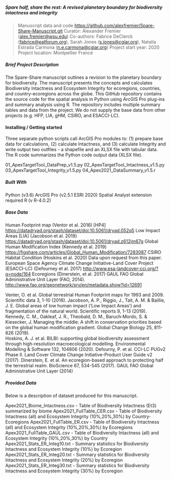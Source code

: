 ##### Spare half, share the rest: A revised planetary boundary for biodiversity intactness and integrity #####
> Manuscript data and code
> https://github.com/alexfremier/Spare-Share-Manuscript.git
> Curator: Alexander Fremier (alex.fremier@wsu.edu)
> Co-authors:  Fabrice DeClerck (fabrice@eatforum.org), Sarah Jones (s.jones@cgiar.org), Natalia Estrada Carmona (n.e.carmona@cgiar.org)
> Project start year: 2020
> Project location:  Montpellier France

##### Brief Project Description #####
The Spare-Share manuscript outlines a revision to the planetary boundary for biodiversity. The manuscript presents the concepts and calculates
Biodiversity Intactness and Ecosystem Integrity for ecoregions, countries, and country-ecoregions across the globe.  This GitHub repository 
contains the source code for the spatial analysis in Python using ArcGIS Pro plug-ins and summary analysis using R. The repository includes 
multiple summary tables and data from the project.  We do not supply the base data from other projects (e.g. HFP, LIA, gHM, CSIRO, and 
ESACCI-LC).   

#### Installing / Getting started #####
Three separate python scripts call ArcGIS Pro modules to: (1) prepare base data for calculations, (2) calculate Intactness, and (3) calculate
Integrity and write output two outfiles - a shapefile and an XLSX file with tabular data.  The R code summarizes the Python code output data
(XLSX file). 

01_ApexTargetTool_DataPrep_v1.5.py
02_ApexTargetTool_Intactness_v1.5.py
03_ApexTargetTool_Integrity_v1.5.py
04_Apex2021_DataSummary_v1.5.r

##### Built With #####
Python (v3.6)
ArcGIS Pro (v2.5.1 ESRI 2020) Spatial Analyst extension required
R (v R-4.0.2)

##### Base Data #####
Human Footprint map (Ventor et al. 2016) [HP4] https://datadryad.org/stash/dataset/doi:10.5061/dryad.052q5 
Low Impact Areas [LIA] (Jacobson et al. 2019) https://datadryad.org/stash/dataset/doi:10.5061/dryad.z612jm67g
Global Human Modification Index (Kennedy et al. 2019) https://figshare.com/articles/Global_Human_Modification/7283087 
CSIRO Habitat Condition (Hoskins et al. 2020)  Data upon request from this paper.
European Space Agency Climate Change Initiative-Land Cover Project (ESACCI-LC) (Defourney et al. 2017) 
     http://www.esa-landcover-cci.org/?q=node/164
Ecoregions	 (Dinerstein, et al. 2017)
GAUL    FAO Global Administrative Unit Layer (FAO, 2014). http://www.fao.org/geonetwork/srv/en/metadata.show?id=12691 

Venter, O. et al. Global terrestrial Human Footprint maps for 1993 and 2009. Scientific data 3, 1-10 (2016).
Jacobson, A. P., Riggio, J., Tait, A. M. & Baillie, J. E. Global areas of low human impact (‘Low Impact Areas’) and 
     fragmentation of the natural world. Scientific reports 9, 1-13 (2019).
Kennedy, C. M., Oakleaf, J. R., Theobald, D. M., Baruch‐Mordo, S. & Kiesecker, J. Managing the middle: A shift in 
      conservation priorities based on the global human modification gradient. Global Change Biology 25, 811-826 (2019).	
Hoskins, A. J. et al. BILBI: supporting global biodiversity assessment through high-resolution macroecological modelling. 
      Environmental Modelling & Software 132, 104806 (2020).
Defourny, P. et al. CCI-LC PUGv2 Phase II. Land Cover Climate Change Initiative-Product User Guide v2 (2017).
Dinerstein, E. et al. An ecoregion-based approach to protecting half the terrestrial realm. BioScience 67, 534-545 (2017).
GAUL FAO Global Administrative Unit Layer (2014)

##### Provided Data #####
Below is a description of dataset produced for this manuscript.

Apex2021_Biome_Intactness.csv - Table of Biodiversity Intactness (Et3) summarized by biome
Apex2021_FullTable_CER.csv - Table of Biodiversity Intactness (all) and Ecosystem Integrity (10%,20%,30%) by Country-Ecoregions
Apex2021_FullTable_ER.csv - Table of Biodiversity Intactness (all) and Ecosystem Integrity (10%,20%,30%) by Ecoregions
Apex2021_FullTable_GAUL.csv - Table of Biodiversity Intactness (all) and Ecosystem Integrity (10%,20%,30%) by Country
Apex2021_Stats_ER_Integ10.txt - Summary statistics for Biodiversity Intactness and Ecosystem Integrity (10%) by Ecoregion
Apex2021_Stats_ER_Integ20.txt - Summary statistics for Biodiversity Intactness and Ecosystem Integrity (20%) by Ecoregion
Apex2021_Stats_ER_Integ30.txt - Summary statistics for Biodiversity Intactness and Ecosystem Integrity (30%) by Ecoregion





